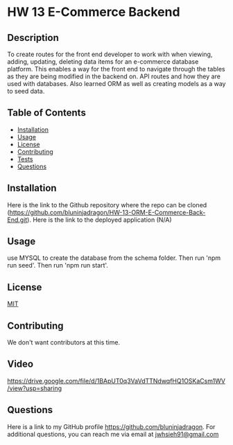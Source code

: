 # HW 13 E-Commerce Backend

## Description

To create routes for the front end developer to work with when viewing, adding, updating, deleting data items for an e-commerce database platform. This enables a way for the front end to navigate through the tables as they are being modified in the backend on. API routes and how they are used with databases. Also learned ORM as well as creating models as a way to seed data.

## Table of Contents

- [Installation](#installation)
- [Usage](#usage)
- [License](#license)
- [Contributing](#contributing)
- [Tests](#tests)
- [Questions](#questions)

## Installation

Here is the link to the Github repository where the repo can be cloned (https://github.com/bluninjadragon/HW-13-ORM-E-Commerce-Back-End.git). Here is the link to the deployed application (N/A)

## Usage

use MYSQL to create the database from the schema folder. Then run 'npm run seed'. Then run 'npm run start'.

## License

[MIT](https://choosealicense.com/licenses/mit/)

## Contributing

We don't want contributors at this time.

## Video

https://drive.google.com/file/d/1BApUT0q3VaVdTTNdwqfHQ1OSKaCsm1WV/view?usp=sharing

## Questions

Here is a link to my GitHub profile https://github.com/bluninjadragon. For additional questions, you can reach me via email at jwhsieh91@gmail.com
